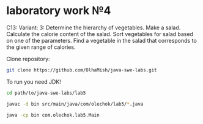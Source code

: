 # laboratory work №4

C13: Variant: 3: Determine the hierarchy of vegetables. Make a salad. 
Calculate the calorie content of the salad.
Sort vegetables for salad based on one of the parameters.
Find a vegetable in the salad that corresponds to the given range of calories.


Clone repository:
```bash
git clone https://github.com/OlhaMish/java-swe-labs.git
```

To run you need JDK!
```bash
cd path/to/java-swe-labs/lab5
```

```bash
javac -d bin src/main/java/com/olechok/lab5/*.java
```

```bash
java -cp bin com.olechok.lab5.Main
```